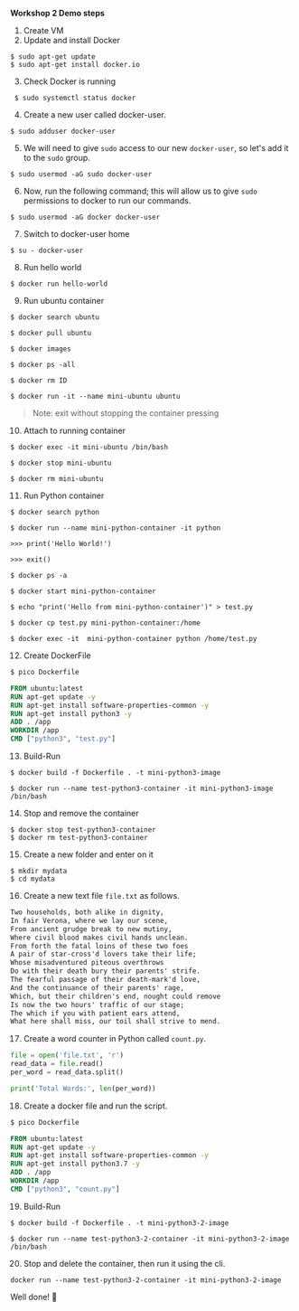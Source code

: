 **Workshop 2 Demo steps**

1. Create VM
2. Update and install Docker

```shell
$ sudo apt-get update
$ sudo apt-get install docker.io
```

3. Check Docker is running

```shell
 $ sudo systemctl status docker
```

4. Create a new user called docker-user.

```shell
$ sudo adduser docker-user
```

5. We will need to give `sudo` access to our new `docker-user`, so let's add it to the `sudo` group.

```shell
$ sudo usermod -aG sudo docker-user
```

6. Now, run the following command; this will allow us to give `sudo` permissions to docker to run our commands.

```shell
$ sudo usermod -aG docker docker-user
```

7. Switch to docker-user home

```shell
$ su - docker-user
```

8. Run hello world

```shell
$ docker run hello-world
```

9. Run ubuntu container

```shell
$ docker search ubuntu

$ docker pull ubuntu

$ docker images

$ docker ps -all

$ docker rm ID

$ docker run -it --name mini-ubuntu ubuntu
```
> Note: exit without stopping the container pressing

10. Attach to running container

```shell
$ docker exec -it mini-ubuntu /bin/bash 

$ docker stop mini-ubuntu

$ docker rm mini-ubuntu
```

11. Run Python container

```shell
$ docker search python

$ docker run --name mini-python-container -it python

>>> print('Hello World!')

>>> exit()

$ docker ps -a

$ docker start mini-python-container 

$ echo "print('Hello from mini-python-container')" > test.py

$ docker cp test.py mini-python-container:/home

$ docker exec -it  mini-python-container python /home/test.py
```

12. Create DockerFile

```dockerfile
$ pico Dockerfile

FROM ubuntu:latest
RUN apt-get update -y
RUN apt-get install software-properties-common -y
RUN apt-get install python3 -y
ADD . /app
WORKDIR /app
CMD ["python3", "test.py"]
```

13. Build-Run

```shell
$ docker build -f Dockerfile . -t mini-python3-image

$ docker run --name test-python3-container -it mini-python3-image /bin/bash
```

14. Stop and remove the container

```shell
$ docker stop test-python3-container
$ docker rm test-python3-container
```

15. Create a new folder and enter on it

```shell
$ mkdir mydata
$ cd mydata
```

16. Create a new text file `file.txt` as follows.

```tex
Two households, both alike in dignity,
In fair Verona, where we lay our scene,
From ancient grudge break to new mutiny,
Where civil blood makes civil hands unclean.
From forth the fatal loins of these two foes
A pair of star-cross'd lovers take their life;
Whose misadventured piteous overthrows
Do with their death bury their parents' strife.
The fearful passage of their death-mark'd love,
And the continuance of their parents' rage,
Which, but their children's end, nought could remove
Is now the two hours' traffic of our stage;
The which if you with patient ears attend,
What here shall miss, our toil shall strive to mend.
```

17. Create a word counter in Python called `count.py`.

```python
file = open('file.txt', 'r')
read_data = file.read()
per_word = read_data.split()

print('Total Words:', len(per_word))
```

18. Create a docker file and run the script.

```dockerfile
$ pico Dockerfile

FROM ubuntu:latest
RUN apt-get update -y
RUN apt-get install software-properties-common -y
RUN apt-get install python3.7 -y
ADD . /app
WORKDIR /app
CMD ["python3", "count.py"]
```

19. Build-Run

```shell
$ docker build -f Dockerfile . -t mini-python3-2-image

$ docker run --name test-python3-2-container -it mini-python3-2-image /bin/bash
```
20. Stop and delete the container, then run it using the cli.

```shell
docker run --name test-python3-2-container -it mini-python3-2-image
```

Well done! :checkered_flag:
